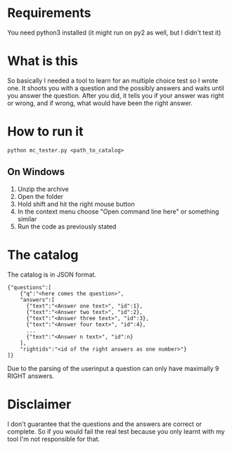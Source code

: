 # Requirements #
You need python3 installed (it might run on py2 as well, but I didn't test it)

# What is this #
So basically I needed a tool to learn for an multiple choice test so I wrote one. It shoots you with a question and the possibly answers and waits until you answer the question. After you did, it tells you if your answer was right or wrong, and if wrong, what would have been the right answer.

# How to run it #
`python mc_tester.py <path_to_catalog>`

## On Windows ##
1. Unzip the archive
2. Open the folder
3. Hold shift and hit the right mouse button
4. In the context menu choose "Open command line here" or something similar
5. Run the code as previously stated

# The catalog #
The catalog is in JSON format.
```
{"questions":[
    {"q":"<here comes the question>",
    "answers":[
      {"text":"<Answer one text>", "id":1},
      {"text":"<Answer two text>", "id":2},
      {"text":"<Answer three text>", "id":3},
      {"text":"<Answer four text>", "id":4},
      ...
      {"text":"<Answer n text>", "id":n}
    ],
    "rightids":"<id of the right answers as one number>"}
]}
```
Due to the parsing of the userinput a question can only have maximally 9 RIGHT answers.

# Disclaimer #
I don't guarantee that the questions and the answers are correct or complete. So if you would fail the real test because you only learnt with my tool I'm not responsible for that.
